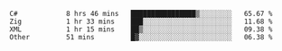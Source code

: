<!--START_SECTION:waka-->

```text
C#            8 hrs 46 mins   ████████████████▒░░░░░░░░   65.67 %
Zig           1 hr 33 mins    ███░░░░░░░░░░░░░░░░░░░░░░   11.68 %
XML           1 hr 15 mins    ██▒░░░░░░░░░░░░░░░░░░░░░░   09.38 %
Other         51 mins         █▓░░░░░░░░░░░░░░░░░░░░░░░   06.38 %
```

<!--END_SECTION:waka-->
